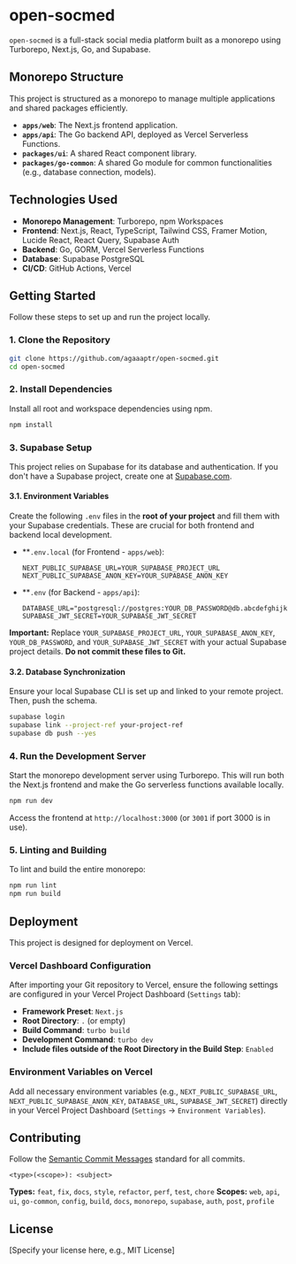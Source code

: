 # open-socmed

`open-socmed` is a full-stack social media platform built as a monorepo using Turborepo, Next.js, Go, and Supabase.

## Monorepo Structure

This project is structured as a monorepo to manage multiple applications and shared packages efficiently.

- **`apps/web`**: The Next.js frontend application.
- **`apps/api`**: The Go backend API, deployed as Vercel Serverless Functions.
- **`packages/ui`**: A shared React component library.
- **`packages/go-common`**: A shared Go module for common functionalities (e.g., database connection, models).

## Technologies Used

- **Monorepo Management**: Turborepo, npm Workspaces
- **Frontend**: Next.js, React, TypeScript, Tailwind CSS, Framer Motion, Lucide React, React Query, Supabase Auth
- **Backend**: Go, GORM, Vercel Serverless Functions
- **Database**: Supabase PostgreSQL
- **CI/CD**: GitHub Actions, Vercel

## Getting Started

Follow these steps to set up and run the project locally.

### 1. Clone the Repository

```bash
git clone https://github.com/agaaaptr/open-socmed.git
cd open-socmed
```

### 2. Install Dependencies

Install all root and workspace dependencies using npm.

```bash
npm install
```

### 3. Supabase Setup

This project relies on Supabase for its database and authentication. If you don't have a Supabase project, create one at [Supabase.com](https://supabase.com/).

#### 3.1. Environment Variables

Create the following `.env` files in the **root of your project** and fill them with your Supabase credentials. These are crucial for both frontend and backend local development.

- **`.env.local` (for Frontend - `apps/web`):

  ```
  NEXT_PUBLIC_SUPABASE_URL=YOUR_SUPABASE_PROJECT_URL
  NEXT_PUBLIC_SUPABASE_ANON_KEY=YOUR_SUPABASE_ANON_KEY
  ```

- **`.env` (for Backend - `apps/api`):

  ```
  DATABASE_URL="postgresql://postgres:YOUR_DB_PASSWORD@db.abcdefghijk.supabase.co:5432/postgres"
  SUPABASE_JWT_SECRET=YOUR_SUPABASE_JWT_SECRET
  ```

**Important:** Replace `YOUR_SUPABASE_PROJECT_URL`, `YOUR_SUPABASE_ANON_KEY`, `YOUR_DB_PASSWORD`, and `YOUR_SUPABASE_JWT_SECRET` with your actual Supabase project details. **Do not commit these files to Git.**

#### 3.2. Database Synchronization

Ensure your local Supabase CLI is set up and linked to your remote project. Then, push the schema.

```bash
supabase login
supabase link --project-ref your-project-ref
supabase db push --yes
```

### 4. Run the Development Server

Start the monorepo development server using Turborepo. This will run both the Next.js frontend and make the Go serverless functions available locally.

```bash
npm run dev
```

Access the frontend at `http://localhost:3000` (or `3001` if port 3000 is in use).

### 5. Linting and Building

To lint and build the entire monorepo:

```bash
npm run lint
npm run build
```

## Deployment

This project is designed for deployment on Vercel.

### Vercel Dashboard Configuration

After importing your Git repository to Vercel, ensure the following settings are configured in your Vercel Project Dashboard (`Settings` tab):

- **Framework Preset**: `Next.js`
- **Root Directory**: `.` (or empty)
- **Build Command**: `turbo build`
- **Development Command**: `turbo dev`
- **Include files outside of the Root Directory in the Build Step**: `Enabled`

### Environment Variables on Vercel

Add all necessary environment variables (e.g., `NEXT_PUBLIC_SUPABASE_URL`, `NEXT_PUBLIC_SUPABASE_ANON_KEY`, `DATABASE_URL`, `SUPABASE_JWT_SECRET`) directly in your Vercel Project Dashboard (`Settings` -> `Environment Variables`).

## Contributing

Follow the [Semantic Commit Messages](https://www.conventionalcommits.org/en/v1.0.0/) standard for all commits.

```
<type>(<scope>): <subject>
```

**Types:** `feat`, `fix`, `docs`, `style`, `refactor`, `perf`, `test`, `chore`
**Scopes:** `web`, `api`, `ui`, `go-common`, `config`, `build`, `docs`, `monorepo`, `supabase`, `auth`, `post`, `profile`

## License

[Specify your license here, e.g., MIT License]
